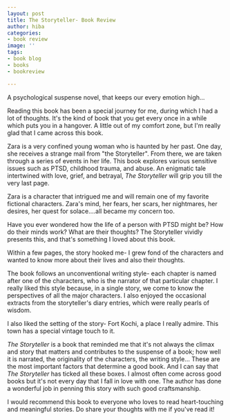 ```yaml
---
layout: post
title: The Storyteller- Book Review
author: hiba
categories:
- book review
image: ''
tags:
- book blog
- books
- bookreview

---
```

A psychological suspense novel, that keeps our every emotion high...

Reading this book has been a special journey for me, during which I had a lot of thoughts. It's the kind of book that you get every once in a while which puts you in a hangover. A little out of my comfort zone, but I'm really glad that I came across this book.

Zara is a very confined young woman who is haunted by her past. One day, she receives a strange mail from "the Storyteller". From there, we are taken through a series of events in her life. This book explores various sensitive issues such as PTSD, childhood trauma, and abuse. An enigmatic tale intertwined with love, grief, and betrayal, _The Storyteller_ will grip you till the very last page.

Zara is a character that intrigued me and will remain one of my favorite fictional characters. Zara's mind, her fears, her scars, her nightmares, her desires, her quest for solace....all became my concern too.

Have you ever wondered how the life of a person with PTSD might be? How do their minds work? What are their thoughts? The Storyteller vividly presents this, and that's something I loved about this book.

Within a few pages, the story hooked me- I grew fond of the characters and wanted to know more about their lives and also their thoughts. 

The book follows an unconventional writing style- each chapter is named after one of the characters, who is the narrator of that particular chapter. I really liked this style because, in a single story, we come to know the perspectives of all the major characters. I also enjoyed the occasional extracts from the storyteller's diary entries, which were really pearls of wisdom.

I also liked the setting of the story- Fort Kochi, a place I really admire. This town has a special vintage touch to it.

_The Storyteller_ is a book that reminded me that it's not always the climax and story that matters and contributes to the suspense of a book; how well it is narrated, the originality of the characters, the writing style... These are the most important factors that determine a good book. And I can say that _The Storyteller_ has ticked all these boxes. I almost often come across good books but it's not every day that I fall in love with one. The author has done a wonderful job in penning this story with such good craftsmanship.

I would recommend this book to everyone who loves to read heart-touching and meaningful stories. Do share your thoughts with me if you've read it!